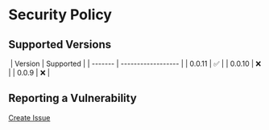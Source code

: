 # Security Policy

## Supported Versions

​
| Version | Supported |
| ------- | ------------------ |
| 0.0.11 | :white_check_mark: |
| 0.0.10 | :x: |
| 0.0.9 | :x: |
​

## Reporting a Vulnerability

[Create Issue](https://github.com/gregoranders/typescript-react-electron-starter/issues/new?labels=bug&template=bug_report.md&title=Security+Issue)
